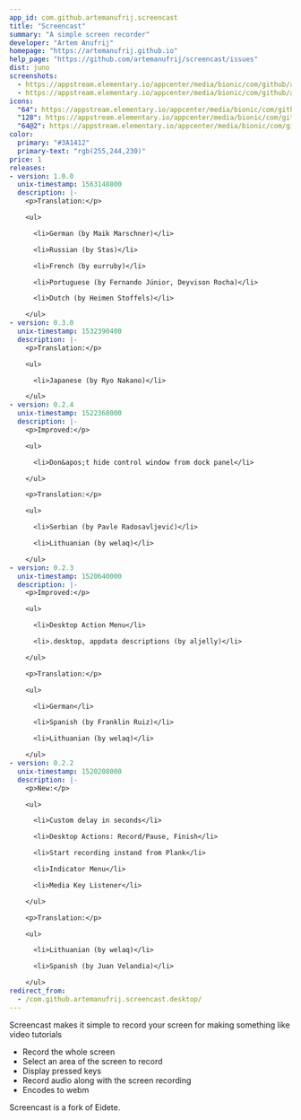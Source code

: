 ```yaml
---
app_id: com.github.artemanufrij.screencast
title: "Screencast"
summary: "A simple screen recorder"
developer: "Artem Anufrij"
homepage: "https://artemanufrij.github.io"
help_page: "https://github.com/artemanufrij/screencast/issues"
dist: juno
screenshots:
  - https://appstream.elementary.io/appcenter/media/bionic/com/github/artemanufrij.screencast/2FC441CB184F54D0E1196864C3F0882A/screenshots/image-1_orig.png
  - https://appstream.elementary.io/appcenter/media/bionic/com/github/artemanufrij.screencast/2FC441CB184F54D0E1196864C3F0882A/screenshots/image-2_orig.png
icons:
  "64": https://appstream.elementary.io/appcenter/media/bionic/com/github/artemanufrij.screencast/2FC441CB184F54D0E1196864C3F0882A/icons/64x64/com.github.artemanufrij.screencast_com.github.artemanufrij.screencast.png
  "128": https://appstream.elementary.io/appcenter/media/bionic/com/github/artemanufrij.screencast/2FC441CB184F54D0E1196864C3F0882A/icons/128x128/com.github.artemanufrij.screencast_com.github.artemanufrij.screencast.png
  "64@2": https://appstream.elementary.io/appcenter/media/bionic/com/github/artemanufrij.screencast/2FC441CB184F54D0E1196864C3F0882A/icons/64x64@2/com.github.artemanufrij.screencast_com.github.artemanufrij.screencast.png
color:
  primary: "#3A1412"
  primary-text: "rgb(255,244,230)"
price: 1
releases:
- version: 1.0.0
  unix-timestamp: 1563148800
  description: |-
    <p>Translation:</p>

    <ul>

      <li>German (by Maik Marschner)</li>

      <li>Russian (by Stas)</li>

      <li>French (by eurruby)</li>

      <li>Portuguese (by Fernando Júnior, Deyvison Rocha)</li>

      <li>Dutch (by Heimen Stoffels)</li>

    </ul>
- version: 0.3.0
  unix-timestamp: 1532390400
  description: |-
    <p>Translation:</p>

    <ul>

      <li>Japanese (by Ryo Nakano)</li>

    </ul>
- version: 0.2.4
  unix-timestamp: 1522368000
  description: |-
    <p>Improved:</p>

    <ul>

      <li>Don&apos;t hide control window from dock panel</li>

    </ul>

    <p>Translation:</p>

    <ul>

      <li>Serbian (by Pavle Radosavljević)</li>

      <li>Lithuanian (by welaq)</li>

    </ul>
- version: 0.2.3
  unix-timestamp: 1520640000
  description: |-
    <p>Improved:</p>

    <ul>

      <li>Desktop Action Menu</li>

      <li>.desktop, appdata descriptions (by aljelly)</li>

    </ul>

    <p>Translation:</p>

    <ul>

      <li>German</li>

      <li>Spanish (by Franklin Ruiz)</li>

      <li>Lithuanian (by welaq)</li>

    </ul>
- version: 0.2.2
  unix-timestamp: 1520208000
  description: |-
    <p>New:</p>

    <ul>

      <li>Custom delay in seconds</li>

      <li>Desktop Actions: Record/Pause, Finish</li>

      <li>Start recording instand from Plank</li>

      <li>Indicator Menu</li>

      <li>Media Key Listener</li>

    </ul>

    <p>Translation:</p>

    <ul>

      <li>Lithuanian (by welaq)</li>

      <li>Spanish (by Juan Velandia)</li>

    </ul>
redirect_from:
  - /com.github.artemanufrij.screencast.desktop/
---
```


<p>Screencast makes it simple to record your screen for making something like video tutorials</p>
<ul>
  <li>Record the whole screen</li>
  <li>Select an area of the screen to record</li>
  <li>Display pressed keys</li>
  <li>Record audio along with the screen recording</li>
  <li>Encodes to webm</li>
</ul>
<p>Screencast is a fork of Eidete.</p>